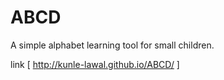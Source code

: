 # ABCD
A simple alphabet learning tool for small children. 

link [ http://kunle-lawal.github.io/ABCD/ ]

